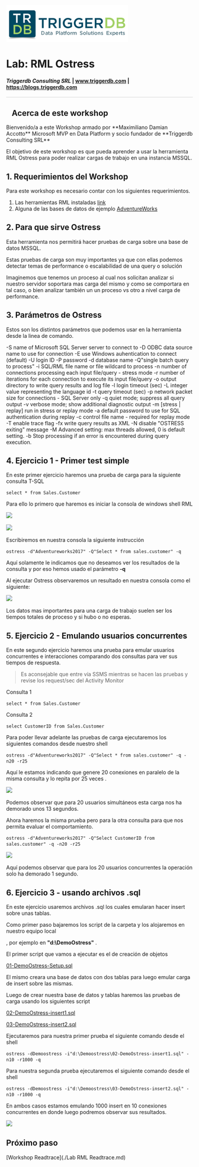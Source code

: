 
![](images/triggerdblogo.png)

# Lab: RML Ostress

#### <i>Triggerdb Consulting SRL</i> | www.triggerdb.com | https://blogs.triggerdb.com

<p style="border-bottom: 1px solid lightgrey;"></p>
<h2><img style="float: left; margin: 0px 15px 15px 0px;" raw=true"><b>     Acerca de este workshop</b></h2>
Bienvenido/a a este Workshop armado por **Maximiliano Damian Accotto** Microsoft MVP en Data Platform y socio fundador de **Triggerdb Consulting SRL**

El objetivo de este workshop es que pueda aprender a usar la herramienta RML Ostress para poder realizar cargas de trabajo en una instancia MSSQL.

## 1. Requerimientos del Workshop

Para este workshop es necesario contar con los siguientes requerimientos.

1. Las herramientas RML instaladas  [link](./Readme.md)
2. Alguna de las bases de datos de ejemplo [AdventureWorks](https://github.com/Microsoft/sql-server-samples/releases/tag/adventureworks) 

## 2. Para que sirve Ostress

Esta herramienta nos permitirá hacer pruebas de carga sobre una base de datos MSSQL.

Estas pruebas de carga son muy importantes ya que con ellas podemos detectar temas de performance o escalabilidad de una query o solución

Imaginemos que tenemos un proceso al cual nos solicitan analizar si nuestro servidor soportara mas carga del mismo y como se comportara en tal caso, o bien analizar también un un proceso vs otro a nivel carga de performance.

## 3. Parámetros de Ostress

Estos son los distintos parámetros que podemos usar en la herramienta desde la linea de comando.

  -S name of Microsoft SQL Server server to connect to
  -D ODBC data source name to use for connection
  -E use Windows auhentication to connect (default)
  -U login ID
  -P password
  -d database name
  -Q"single batch query to process"
  -i SQL/RML file name or file wildcard to process
  -n number of connections processing each input file/query - stress mode
  -r number of iterations for each connection to execute its input file/query
  -o output directory to write query results and log file
  -l login timeout (sec)
  -L integer value representing the language id
  -t query timeout (sec)
  -p network packet size for connections - SQL Server only
  -q quiet mode; suppress all query output
  -v verbose mode; show additional diagnostic output
  -m [stress | replay] run in stress or replay mode
  -a default password to use for SQL authentication during replay
  -c control file name - required for replay mode
  -T enable trace flag
  -fx write query results as XML
  -N disable "OSTRESS exiting" message
  -M Advanced setting: max threads allowed, 0 is default setting.
  -b Stop processing if an error is encountered during query execution.



## 4. Ejercicio 1 - Primer test simple

En este primer ejercicio haremos una prueba de carga para la siguiente consulta T-SQL 

```mssql
select * from Sales.Customer 
```

Para ello lo primero que haremos es iniciar la consola de windows shell RML

![](./Ostress/images/01-shell.png)

![](./Ostress/images/02-shell2.png)



Escribiremos en nuestra consola la siguiente instrucción  

```shell
ostress -d"Adventureworks2017" -Q"Select * from sales.customer" -q
```

Aquí solamente le indicamos que no deseamos ver los resultados de la consulta y por eso hemos usado el parámetro **-q**

Al ejecutar Ostress observaremos un resultado en nuestra consola como el siguiente:

![](./Ostress/images/ostress-01.png)

Los datos mas importantes para una carga de trabajo suelen ser los tiempos totales de proceso y si hubo o no esperas.

## 5. Ejercicio 2 - Emulando usuarios concurrentes

En este segundo ejercicio haremos una prueba para emular usuarios concurrentes e interacciones comparando dos consultas para ver sus tiempos de respuesta.

> Es aconsejable que entre vía SSMS mientras se hacen las pruebas y revise los request/sec del Activity Monitor

Consulta 1

```mssql
select * from Sales.Customer 
```

Consulta 2

```mssql
select CustomerID from Sales.Customer 
```

Para poder llevar adelante las pruebas de carga ejecutaremos los siguientes comandos desde nuestro shell

```shell
ostress -d"Adventureworks2017" -Q"Select * from sales.customer" -q -n20 -r25
```

Aquí le estamos indicando que genere 20 conexiones en paralelo de la misma consulta y lo repita por 25 veces .

![](./Ostress/images/ostress-02.png)

Podemos observar que para 20 usuarios simultáneos esta carga nos ha demorado unos 13 segundos.

Ahora haremos la misma prueba pero para la otra consulta para que nos permita evaluar el comportamiento.

```shell
ostress -d"Adventureworks2017" -Q"Select CustomerID from sales.customer" -q -n20 -r25
```



![](./Ostress/images/ostress-03.png)

Aquí podemos observar que para los 20 usuarios concurrentes la operación solo ha demorado 1 segundo.



## 6. Ejercicio 3 - usando archivos .sql

En este ejercicio usaremos archivos .sql los cuales emularan hacer insert sobre unas tablas.

Como primer paso bajaremos los script de la carpeta y los alojaremos en nuestro equipo local 

, por ejemplo en **"d:\DemoOstress"** .

El primer script que vamos a ejecutar es el de creación de objetos  

[01-DemoOstress-Setup.sql](./Ostress/01-DemoOstress-Setup.sql)

El mismo creara una base de datos con dos tablas para luego emular carga de insert sobre las mismas.

Luego de crear nuestra base de datos y tablas haremos las pruebas de carga usando los siguientes script

[02-DemoOstress-insert1.sql](./Ostress/02-DemoOstress-insert1.sql)

[03-DemoOstress-insert2.sql](./Ostress/03-DemoOstress-insert2.sql)

Ejecutaremos para nuestra primer prueba el siguiente comando desde el shell

```shell
ostress -dDemoostress -i"d:\Demoostress\02-DemoOstress-insert1.sql" -n10 -r1000 -q

```

Para nuestra segunda prueba ejecutaremos el siguiente comando desde el shell

```shell
ostress -dDemoostress -i"d:\Demoostress\03-DemoOstress-insert2.sql" -n10 -r1000 -q
```

En ambos casos estamos emulando 1000 insert en 10 conexiones concurrentes en donde luego podremos observar sus resultados.

![](./Ostress/images/ostress-04.png)





## Próximo paso

[Workshop Readtrace](./Lab RML Readtrace.md)